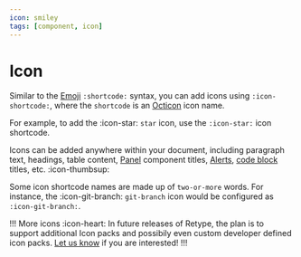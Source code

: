 ```yaml
---
icon: smiley
tags: [component, icon]
---
```

# Icon

Similar to the [Emoji](emoji.md) `:shortcode:` syntax, you can add icons using `:icon-shortcode:`, where the `shortcode` is an [Octicon](/components/octicons.md) icon name.

For example, to add the :icon-star: `star` icon, use the `:icon-star:` icon shortcode.

Icons can be added anywhere within your document, including paragraph text, headings, table content, [Panel](panel.md) component titles, [Alerts](alert.md), [code block](code-block.md) titles, etc. :icon-thumbsup:

Some icon shortcode names are made up of `two-or-more` words. For instance, the :icon-git-branch: `git-branch` icon would be configured as `:icon-git-branch:`.

!!! More icons :icon-heart:
In future releases of Retype, the plan is to support additional Icon packs and possibily even custom developer defined icon packs. [Let us know](https://github.com/retypeapp/retype/issues/) if you are interested!
!!!
